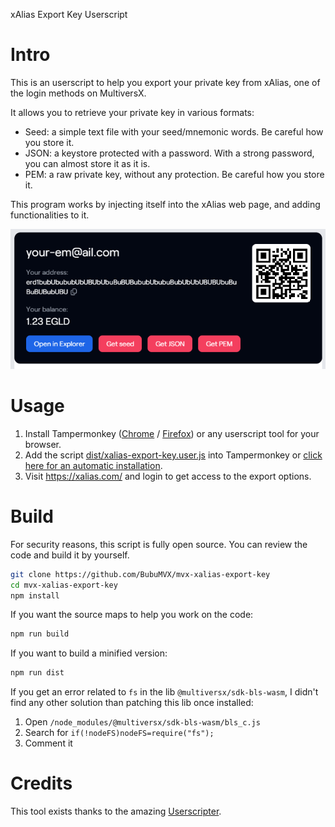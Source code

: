 xAlias Export Key Userscript

# Intro

This is an userscript to help you export your private key from xAlias, one of the login methods on MultiversX.

It allows you to retrieve your private key in various formats:

- Seed: a simple text file with your seed/mnemonic words. Be careful how you store it.
- JSON: a keystore protected with a password. With a strong password, you can almost store it as it is.
- PEM: a raw private key, without any protection. Be careful how you store it.

This program works by injecting itself into the xAlias web page, and adding functionalities to it.

![Preview of this userscript](preview.png)

# Usage

1. Install
   Tampermonkey ([Chrome](https://chromewebstore.google.com/detail/tampermonkey/dhdgffkkebhmkfjojejmpbldmpobfkfo) / [Firefox](https://addons.mozilla.org/fr/firefox/addon/tampermonkey/))
   or any userscript tool for your browser.
2. Add the script [dist/xalias-export-key.user.js](dist/xalias-export-key.user.js) into Tampermonkey
   or [click here for an automatic installation](https://github.com/BubuMVX/mvx-xalias-export-key/raw/main/dist/xalias-export-key.user.js).
3. Visit https://xalias.com/ and login to get access to the export options.

# Build

For security reasons, this script is fully open source. You can review the code and build it by yourself.

```sh
git clone https://github.com/BubuMVX/mvx-xalias-export-key
cd mvx-xalias-export-key
npm install
```

If you want the source maps to help you work on the code:

```sh
npm run build
```

If you want to build a minified version:

```sh
npm run dist
```

If you get an error related to `fs` in the lib `@multiversx/sdk-bls-wasm`, I didn't find any other solution than
patching this lib once installed:

1. Open `/node_modules/@multiversx/sdk-bls-wasm/bls_c.js`
2. Search for `if(!nodeFS)nodeFS=require("fs");`
3. Comment it

# Credits

This tool exists thanks to the amazing [Userscripter](https://github.com/SimonAlling/userscripter).
